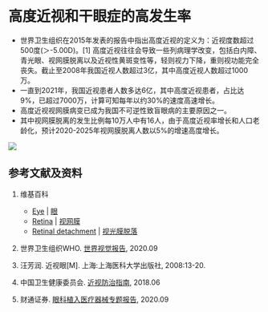 # 高度近视和干眼症的高发生率

- 世界卫生组织在2015年发表的报告中指出高度近视的定义为：近视度数超过500度(＞-5.00D)。[1] 高度近视往往会导致一些列病理学改变，包括白内障、青光眼、视网膜脱离以及近视性黄斑变性等，轻则视力下降，重则视功能完全丧失。截止至2008年我国近视人数超过3亿，其中高度近视人数超过1000万。
- 一直到2021年，我国近视患者人数多达6亿，其中高度近视患者，占比达9%，已超过7000万，计算可知每年以约30%的速度高速增长。
- 高度近视视网膜病变已成为我国不可逆性致盲眼病的主要原因之一。
- 其中视网膜脱离的发生比例每10万人中有16人，由于高度近视率增长和人口老龄化，预计2020-2025年视网膜脱离人数以5%的增速高度增长。

![](/images/手机时代人类学习和工作面临的困境/高度近视和干眼症的高发生率/1a1.jpg)

## 参考文献及资料

1. 维基百科
	- [Eye](https://en.wikipedia.org/wiki/Eye) | [眼](https://zh.wikipedia.org/wiki/%E7%9C%BC)
	- [Retina](https://en.wikipedia.org/wiki/Retina) | [视网膜](https://zh.wikipedia.org/wiki/%E8%A7%86%E7%BD%91%E8%86%9C)
	- [Retinal detachment](https://en.wikipedia.org/wiki/Retinal_detachment) | [视光膜脱落](https://zh.wikipedia.org/wiki/%E8%A7%86%E7%BD%91%E8%86%9C%E8%84%B1%E8%90%BD)

2. 世界卫生组织WHO. [世界视觉报告](https://apps.who.int/iris/bitstream/handle/10665/328717/9789240008564-chi.pdf), 2020.09
3. 汪芳润. 近视眼[M]. 上海:上海医科大学出版社, 2008:13-20.
4. 中国卫生健康委员会. [近视防治指南](http://www.nhc.gov.cn/yzygj/s7652/201806/41974899de984947b8faef92a15e9172.shtml), 2018.06
5. 财通证券. [眼科植入医疗器械专题报告](https://pdf.dfcfw.com/pdf/H3_AP202009231416468572_1.pdf?1600877149000.pdf), 2020.09



